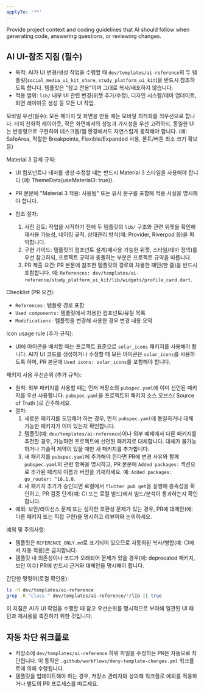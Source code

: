 ```yaml
---
applyTo: '**'
---
```

Provide project context and coding guidelines that AI should follow when generating code, answering questions, or reviewing changes.

AI UI-참조 지침 (필수)
----------------------
- 목적: AI가 UI 변경/생성 작업을 수행할 때 `dev/templates/ai-reference`의 두 템플릿(`social_media_ui_kit_share`, `study_platform_ui_kit`)을 반드시 참조하도록 합니다. 템플릿은 "참고 전용"이며 그대로 복사/배포하지 않습니다.
- 적용 범위: `lib/` 내부 UI 관련 변경(위젯 추가/수정), 디자인 시스템/테마 업데이트, 화면 레이아웃 생성 등 모든 UI 작업.

모바일 우선(필수): 모든 페이지 및 화면을 만들 때는 모바일 최적화를 최우선으로 합니다. 터치 친화적 레이아웃, 작은 화면에서의 성능과 가시성을 우선 고려하되, 동일한 UI는 반응형으로 구현하여 데스크톱/웹 환경에서도 자연스럽게 동작해야 합니다. (예: SafeArea, 적절한 Breakpoints, Flexible/Expanded 사용, 폰트/버튼 최소 크기 확보 등)

Material 3 강제 규칙:
- UI 컴포넌트나 테마를 생성·수정할 때는 반드시 Material 3 스타일을 사용해야 합니다 (예: ThemeData(useMaterial3: true)).
- PR 본문에 "Material 3 적용: 사용됨" 또는 유사 문구를 포함해 적용 사실을 명시해야 합니다.

- 참조 절차:
  1) 사전 검토: 작업을 시작하기 전에 두 템플릿의 `lib/` 구조와 관련 위젯을 확인해 재사용 가능성, 네이밍 규칙, 상태관리 방식(예: Provider, Riverpod 등)을 파악합니다.
  2) 구현 가이드: 템플릿의 컴포넌트 설계(재사용 가능한 위젯, 스타일/테마 정의)를 우선 참고하되, 프로젝트 규약과 충돌하는 부분은 프로젝트 규약을 따릅니다.
  3) PR 제출 요건: PR 본문에 참조한 템플릿의 경로와 차용한 패턴(한 줄)을 반드시 포함합니다. 예: `References: dev/templates/ai-reference/study_platform_ui_kit/lib/widgets/profile_card.dart`.

Checklist (PR 요건):
- `References:` 템플릿 경로 포함
- `Used components:` 템플릿에서 차용한 컴포넌트/유틸 목록
- `Modifications:` 템플릿을 변경해 사용한 경우 변경 내용 요약

Icon usage rule (추가 규칙):
- UI에 아이콘을 배치할 때는 프로젝트 표준으로 `solar_icons` 패키지를 사용해야 합니다. AI가 UI 코드를 생성하거나 수정할 때 모든 아이콘은 `solar_icons`를 사용하도록 하며, PR 본문에 `Used icons: solar_icons`를 포함해야 합니다.

패키지 사용 우선순위 (추가 규칙):
- 원칙: 외부 패키지를 사용할 때는 먼저 저장소의 `pubspec.yaml`에 이미 선언된 패키지를 우선 사용합니다. `pubspec.yaml`을 프로젝트의 패키지 소스 오브스( Source of Truth )로 간주하세요.
- 절차:
  1) 새로운 패키지를 도입해야 하는 경우, 먼저 `pubspec.yaml`에 동일하거나 대체 가능한 패키지가 이미 있는지 확인합니다.
  2) 템플릿(예: `dev/templates/ai-reference`)이나 외부 예제에서 다른 패키지를 추천할 경우, 가능하면 프로젝트에 선언된 패키지로 대체합니다. 대체가 불가능하거나 기술적 제약이 있을 때만 새 패키지를 추가합니다.
  3) 새 패키지를 `pubspec.yaml`에 추가해야 한다면 PR에 변경 사유와 함께 `pubspec.yaml`의 관련 항목을 명시하고, PR 본문에 `Added packages:` 섹션으로 추가된 패키지 이름과 버전을 기재하세요. 예: `Added packages: go_router: ^16.1.0`.
  4) 새 패키지 추가가 승인되면 로컬에서 `flutter pub get`을 실행해 종속성을 확인하고, PR 검증 단계(예: CI 또는 로컬 빌드)에서 빌드/분석이 통과하는지 확인합니다.
- 예외: 보안/라이선스 문제 또는 심각한 호환성 문제가 있는 경우, PR에 대체안(예: 다른 패키지 또는 직접 구현)을 명시하고 리뷰어와 논의하세요.

예외 및 주의사항:
- 템플릿은 `REFERENCE_ONLY.md`로 표기되어 있으므로 자동화된 복사/병합(예: CI에서 자동 적용)은 금지합니다.
- 템플릿 내 의존성이나 코드가 오래되어 문제가 있을 경우(예: deprecated 패키지, 보안 이슈) PR에 반드시 근거와 대체안을 명시해야 합니다.

간단한 명령어(로컬 확인용):
```bash
ls -R dev/templates/ai-reference
grep -R "class " dev/templates/ai-reference/*/lib || true
```

이 지침은 AI가 UI 작업을 수행할 때 참고 우선순위를 명시적으로 부여해 일관된 UI 패턴과 재사용을 촉진하기 위한 것입니다.

자동 차단 워크플로
-----------------
- 저장소에 `dev/templates/ai-reference` 하위 파일을 수정하는 PR은 자동으로 차단됩니다. 이 동작은 `.github/workflows/deny-template-changes.yml` 워크플로에 의해 수행됩니다.
- 템플릿을 업데이트해야 하는 경우, 저장소 관리자와 상의해 워크플로 예외를 적용하거나 별도의 PR 프로세스를 따르세요.